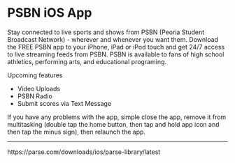 PSBN iOS App
====
Stay connected to live sports and shows from PSBN (Peoria Student Broadcast Network) - wherever and whenever you want them. Download the FREE PSBN app to your iPhone, iPad or iPod touch and get 24/7 access to live streaming feeds from PSBN. PSBN is available to fans of high school athletics, performing arts, and educational programing.

Upcoming features
- Video Uploads
- PSBN Radio
- Submit scores via Text Message

If you have any problems with the app, simple close the app, remove it from multitasking (double tap the home button, then tap and hold app icon and then tap the minus sign), then relaunch the app.
<hr />
https://parse.com/downloads/ios/parse-library/latest
